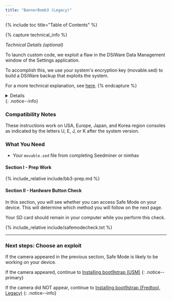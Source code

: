 ```yaml
---
title: "BannerBomb3 (Legacy)"
---
```


{% include toc title="Table of Contents" %}

{% capture technical_info %}
<summary><em>Technical Details (optional)</em></summary>

To launch custom code, we exploit a flaw in the DSiWare Data Management window of the Settings application.

To accomplish this, we use your system's encryption key (movable.sed) to build a DSiWare backup that exploits the system.

For a more technical explanation, see [here](https://github.com/zoogie/Bannerbomb3).
{% endcapture %}

<details>{{ technical_info | markdownify }}</details>
{: .notice--info}

### Compatibility Notes

These instructions work on USA, Europe, Japan, and Korea region consoles as indicated by the letters U, E, J, or K after the system version.

### What You Need

* Your `movable.sed` file from completing Seedminer or nimhax

#### Section I - Prep Work

{% include_relative include/bb3-prep.md %}

#### Section II - Hardware Button Check

In this section, you will see whether you can access Safe Mode on your device. This will determine which method you will follow on the next page.

Your SD card should remain in your computer while you perform this check.

{% include_relative include/safemodecheck.txt %}

___

### Next steps: Choose an exploit

If the camera appeared in the previous section, Safe Mode is likely to be working on your device.

If the camera appeared, continue to [Installing boot9strap (USM)](installing-boot9strap-(usm))
{: .notice--primary}

If the camera did NOT appear, continue to [Installing boot9strap (Fredtool, Legacy)](installing-boot9strap-(fredtool-legacy))
{: .notice--info}
